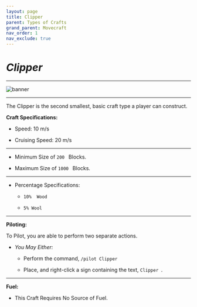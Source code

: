 ```yaml
---
layout: page
title: Clipper
parent: Types of Crafts
grand_parent: Movecraft
nav_order: 1
nav_exclude: true
---
```


# ***Clipper***

---

![banner](https://static.planetminecraft.com/files/image/minecraft/project/2021/837/13819673_l.jpg)

---

The Clipper is the second smallest, basic craft type a player can construct.

**Craft Specifications:**

- Speed: 10 m/s
  
- Cruising Speed: 20 m/s
  
---

- Minimum Size of  `200 ` Blocks.
  
- Maximum Size of  `1000 ` Blocks.
  
---

- Percentage Specifications:

  - `10%  Wood `
    
  - `5% Wool `
    
---

**Piloting:**

To Pilot, you are able to perform two separate actions.

- *You May Either:*
  
    - Perform the command,  `/pilot Clipper `
      
    - Place, and right-click a sign containing the text,  `Clipper `.

--- 

**Fuel:**

- This Craft Requires No Source of Fuel.
